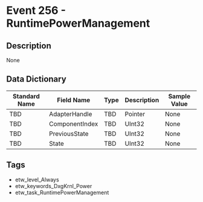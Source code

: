 # Event 256 - RuntimePowerManagement

## Description
None

## Data Dictionary
|Standard Name|Field Name|Type|Description|Sample Value|
|---|---|---|---|---|
|TBD|AdapterHandle|TBD|Pointer|None|None|
|TBD|ComponentIndex|TBD|UInt32|None|None|
|TBD|PreviousState|TBD|UInt32|None|None|
|TBD|State|TBD|UInt32|None|None|

## Tags
* etw_level_Always
* etw_keywords_DxgKrnl_Power
* etw_task_RuntimePowerManagement